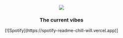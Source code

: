 <div id="header" align="center">
<img src= "https://media.giphy.com/media/162vWh1iAb1TfBHWZr/giphy.gif"/>
<h3> The current vibes </h3>
[![Spotify](https://spotify-readme-chill-will.vercel.app)]
</div>
